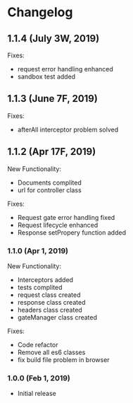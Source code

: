 # Changelog


## 1.1.4 (July 3W, 2019)

Fixes:

-   request error handling enhanced
-   sandbox test added

## 1.1.3 (June 7F, 2019)

Fixes:

-   afterAll interceptor problem solved

## 1.1.2 (Apr 17F, 2019)

New Functionality:

-   Documents complited
-   url for controller class

Fixes:

-   Request gate error handling fixed
-   Request lifecycle enhanced
-   Response setPropery function added

### 1.1.0 (Apr 1, 2019)

New Functionality:

-   Interceptors added
-   tests complited
-   request class created
-   response class created
-   headers class created
-   gateManager class created

Fixes:

-   Code refactor
-   Remove all es6 classes
-   fix build file problem in browser

### 1.0.0 (Feb 1, 2019)

-   Initial release
